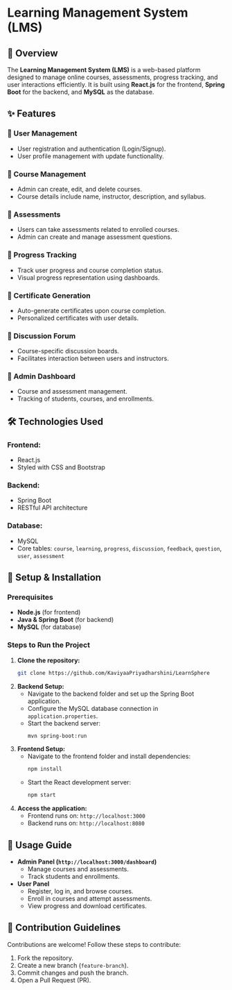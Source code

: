 # Learning Management System (LMS)

## 📌 Overview
The **Learning Management System (LMS)** is a web-based platform designed to manage online courses, assessments, progress tracking, and user interactions efficiently. It is built using **React.js** for the frontend, **Spring Boot** for the backend, and **MySQL** as the database.

## ✨ Features

### 🔹 User Management
- User registration and authentication (Login/Signup).
- User profile management with update functionality.

### 🔹 Course Management
- Admin can create, edit, and delete courses.
- Course details include name, instructor, description, and syllabus.

### 🔹 Assessments
- Users can take assessments related to enrolled courses.
- Admin can create and manage assessment questions.

### 🔹 Progress Tracking
- Track user progress and course completion status.
- Visual progress representation using dashboards.

### 🔹 Certificate Generation
- Auto-generate certificates upon course completion.
- Personalized certificates with user details.

### 🔹 Discussion Forum
- Course-specific discussion boards.
- Facilitates interaction between users and instructors.

### 🔹 Admin Dashboard
- Course and assessment management.
- Tracking of students, courses, and enrollments.

## 🛠️ Technologies Used

### Frontend:
- React.js
- Styled with CSS and Bootstrap

### Backend:
- Spring Boot
- RESTful API architecture

### Database:
- MySQL
- Core tables: `course`, `learning`, `progress`, `discussion`, `feedback`, `question`, `user`, `assessment`

## 🚀 Setup & Installation

### Prerequisites
- **Node.js** (for frontend)
- **Java & Spring Boot** (for backend)
- **MySQL** (for database)

### Steps to Run the Project
1. **Clone the repository:**
   ```bash
   git clone https://github.com/KaviyaaPriyadharshini/LearnSphere
   ```
2. **Backend Setup:**
   - Navigate to the backend folder and set up the Spring Boot application.
   - Configure the MySQL database connection in `application.properties`.
   - Start the backend server:
     ```bash
     mvn spring-boot:run
     ```
3. **Frontend Setup:**
   - Navigate to the frontend folder and install dependencies:
     ```bash
     npm install
     ```
   - Start the React development server:
     ```bash
     npm start
     ```
4. **Access the application:**
   - Frontend runs on: `http://localhost:3000`
   - Backend runs on: `http://localhost:8080`

## 📌 Usage Guide

- **Admin Panel (`http://localhost:3000/dashboard`)**
  - Manage courses and assessments.
  - Track students and enrollments.
- **User Panel**
  - Register, log in, and browse courses.
  - Enroll in courses and attempt assessments.
  - View progress and download certificates.

## 🤝 Contribution Guidelines
Contributions are welcome! Follow these steps to contribute:
1. Fork the repository.
2. Create a new branch (`feature-branch`).
3. Commit changes and push the branch.
4. Open a Pull Request (PR).
